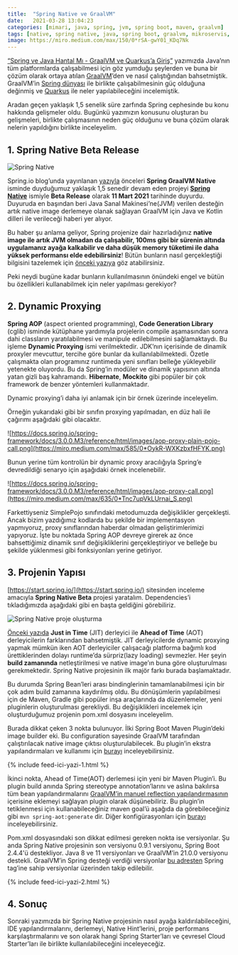 ```yaml
---
title:  "Spring Native ve GraalVM"
date:   2021-03-28 13:04:23
categories: [mimari, java, spring, jvm, spring boot, maven, graalvm]
tags: [native, spring native, java, spring boot, graalvm, mikroservis, microservice, kubernetes, ahead of time, just in time, compiler, native, image, docker, türkçe, yazılım, blog, blogger, nedir, örnek, nasıl yapılır, mehmet cem yücel]
image: https://miro.medium.com/max/150/0*rSA-gwY01_KDq7Nk
---
```


[“Spring ve Java Hantal Mı - GraalVM ve Quarkus’a Giriş”](https://www.mehmetcemyucel.com/2019/Spring-ve-Java-Hantal-Mi-GraalVM-ve-Quarkus-Inceleme/) yazımızda Java’nın tüm platformlarda çalışabilmesi için göz yumduğu şeylerden ve buna bir çözüm olarak ortaya atılan [GraalVM](https://www.graalvm.org/)’den ve nasıl çalıştığından bahsetmiştik. GraalVM’in [Spring dünyası](https://spring.io/) ile birlikte çalışabilmesinin güç olduğuna değinmiş ve [Quarkus](https://quarkus.io/) ile neler yapılabileceğini incelemiştik.

Aradan geçen yaklaşık 1,5 senelik süre zarfında Spring cephesinde bu konu hakkında gelişmeler oldu. Bugünkü yazımızın konusunu oluşturan bu gelişmeleri, birlikte çalışmasının neden güç olduğunu ve buna çözüm olarak nelerin yapıldığını birlikte inceleyelim.

## 1. Spring Native Beta Release

![Spring Native](https://miro.medium.com/max/1500/0*rSA-gwY01_KDq7Nk)

Spring.io blog’unda yayınlanan [yazıyla](https://spring.io/blog/2021/03/11/announcing-spring-native-beta) önceleri **Spring GraalVM Native** isminde duyduğumuz yaklaşık 1,5 senedir devam eden projeyi [**Spring Native**](https://github.com/spring-projects-experimental/spring-native)  ismiyle **Beta Release** olarak **11 Mart 2021** tarihinde duyurdu. Duyuruda en başından beri Java Sanal Makinesi’ne(JVM) verilen desteğin artık native image derlemeye olanak sağlayan GraalVM için Java ve Kotlin dilleri ile verileceği haberi yer alıyor.  
  
Bu haber şu anlama geliyor, Spring projenize dair hazırladığınız **native image ile artık JVM olmadan da çalışabilir, 100ms gibi bir sürenin altında uygulamanız ayağa kalkabilir ve daha düşük memory tüketimi ile daha yüksek performansı elde edebilirsiniz**! Bütün bunların nasıl gerçekleştiği bilgisini tazelemek için [önceki yazıya](https://www.mehmetcemyucel.com/2019/Spring-ve-Java-Hantal-Mi-GraalVM-ve-Quarkus-Inceleme/) göz atabilirsiniz.  
  
Peki neydi bugüne kadar bunların kullanılmasının önündeki engel ve bütün bu özellikleri kullanabilmek için neler yapılması gerekiyor?

## 2. Dynamic Proxying

**Spring AOP** (aspect oriented programming), **Code Generation Library** (cglib) isminde kütüphane yardımıyla projelerin compile aşamasından sonra dahi classların yaratılabilmesi ve manipule edilebilmesini sağlamaktaydı. Bu işleme **Dynamic Proxying** ismi verilmektedir. JDK’nın içerisinde de dinamik proxyler mevcuttur, tercihe göre bunlar da kullanılabilmektedi. Özetle çalışmakta olan programınız runtimeda yeni sınıfları belleğe yükleyebilir yetenekte oluyordu. Bu da Spring’in modüler ve dinamik yapısının altında yatan gizli baş kahramandı. **Hibernate**, **Mockito** gibi popüler bir çok framework de benzer yöntemleri kullanmaktadır.

Dynamic proxying’i daha iyi anlamak için bir örnek üzerinde inceleyelim.

<script src="https://gist.github.com/mehmetcemyucel/66fcefdfae3e4253575d2a807f688399.js"></script>

Örneğin yukarıdaki gibi bir sınıfın proxying yapılmadan, en düz hali ile çağırımı aşağıdaki gibi olacaktır.

<script src="https://gist.github.com/mehmetcemyucel/9321ed43d64861f78fba18d69053ea7b.js"></script>

![https://docs.spring.io/spring-framework/docs/3.0.0.M3/reference/html/images/aop-proxy-plain-pojo-call.png](https://miro.medium.com/max/585/0*OykR-WXKzbxfHFYK.png)

Bunun yerine tüm kontrolün bir dynamic proxy aracılığıyla Spring’e devredildiği senaryo için aşağıdaki örnek incelenebilir.

![https://docs.spring.io/spring-framework/docs/3.0.0.M3/reference/html/images/aop-proxy-call.png](https://miro.medium.com/max/635/0*Tnc7upVkLUrnai_S.png)
<script src="https://gist.github.com/mehmetcemyucel/bf5e02c78570d6d1a3baa670f62be33d.js"></script>

Farkettiyseniz SimplePojo sınıfındaki metodumuzda değişiklikler gerçekleşti. Ancak bizim yazdığımız kodlarda bu şekilde bir implementasyon yapmıyoruz, proxy sınıflarından haberdar olmadan geliştirimlerimizi yapıyoruz. İşte bu noktada Spring AOP devreye girerek az önce bahsettiğimiz dinamik sınıf değişikliklerini gerçekleştiriyor ve belleğe bu şekilde yüklenmesi gibi fonksiyonları yerine getiriyor.

## 3. Projenin Yapısı

[https://start.spring.io/](https://start.spring.io/) sitesinden inceleme amacıyla **Spring Native Beta** projesi yaratalım. Dependencies’i tıkladığımızda aşağıdaki gibi en başta geldiğini görebiliriz.

![Spring Native proje oluşturma](https://miro.medium.com/max/1503/1*uPfmqByjfzpW8Y6iBFrpTg.png)

[Önceki yazıda](https://www.mehmetcemyucel.com/2019/Spring-ve-Java-Hantal-Mi-GraalVM-ve-Quarkus-Inceleme/) **Just in Time** (JIT) derleyici ile **Ahead of Time** (AOT) derleyicilerin farklarından bahsetmiştik. JIT derleyicilerde dynamic proxying yapmak mümkün iken AOT derleyiciler çalışacağı platforma bağımlı kod ürettiklerinden dolayı runtime’da sürpriz(lazy loading) sevmezler. Her şeyin **build zamanında** netleştirilmesi ve native image’ın buna göre oluşturulması gerekmektedir. Spring Native projesinin ilk majör farkı burada başlamaktadır.

Bu durumda Spring Bean’leri arası bindinglerinin tamamlanabilmesi için bir çok adım build zamanına kaydırılmış oldu. Bu dönüşümlerin yapılabilmesi için de Maven, Gradle gibi popüler inşa araçlarında da düzenlemeler, yeni pluginlerin oluşturulması gerekliydi. Bu değişiklikleri incelemek için oluşturduğumuz projenin pom.xml dosyasını inceleyelim.

<script src="https://gist.github.com/mehmetcemyucel/65162a93194da9763d4f744216000750.js"></script>

Burada dikkat çeken 3 nokta bulunuyor. İlki Spring Boot Maven Plugin’deki image builder eki. Bu configuration sayesinde GraalVM tarafından çalıştırılacak native image çıktısı oluşturulabilecek. Bu plugin’in ekstra yapılandırmaları ve kullanımı için [burayı](https://docs.spring.io/spring-native/docs/current/reference/htmlsingle/#native-image-options) inceleyebilirsiniz.

{% include feed-ici-yazi-1.html %}

<script src="https://gist.github.com/mehmetcemyucel/6a3cbc883a4113f238216fa2e29527ff.js"></script>

İkinci nokta, Ahead of Time(AOT) derlemesi için yeni bir Maven Plugin’i. Bu plugin build anında Spring stereotype annotation’larını ve aslına bakılırsa tüm bean yapılandırmalarını [GraalVM’in manuel reflection yapılandırmasının](https://www.graalvm.org/reference-manual/native-image/Reflection/#manual-configuration) içerisine eklemeyi sağlayan plugin olarak düşünebiliriz. Bu plugin’in tetiklenmesi için kullanabileceğiniz maven goal’ü aşağıda da görebileceğiniz gibi `mvn spring-aot:generate` dir. Diğer konfigürasyonları için [burayı](https://docs.spring.io/spring-native/docs/current/reference/htmlsingle/#spring-aot-configuration) inceleyebilirsiniz.

<script src="https://gist.github.com/mehmetcemyucel/edb67b69ee7e1c19616f38e82feaacea.js"></script>

Pom.xml dosyasındaki son dikkat edilmesi gereken nokta ise versiyonlar. Şu anda Spring Native projesinin son versiyonu 0.9.1 versiyonu, Spring Boot 2.4.4'ü destekliyor. Java 8 ve 11 versiyonları ve GraalVM’in 21.0.0 versiyonu destekli. GraalVM’in Spring desteği verdiği versiyonlar [bu adresten](https://github.com/oracle/graal/labels/spring) Spring tag’ine sahip versiyonlar üzerinden takip edilebilir.

{% include feed-ici-yazi-2.html %}

## 4. Sonuç

Sonraki yazımızda bir Spring Native projesinin nasıl ayağa kaldırılabileceğini, IDE yapılandırmalarını, derlemeyi, Native Hint’lerini, proje performans karşılaştırmalarını ve son olarak hangi Spring Starter’ları ve çevresel Cloud Starter’ları ile birlikte kullanılabileceğini inceleyeceğiz.
